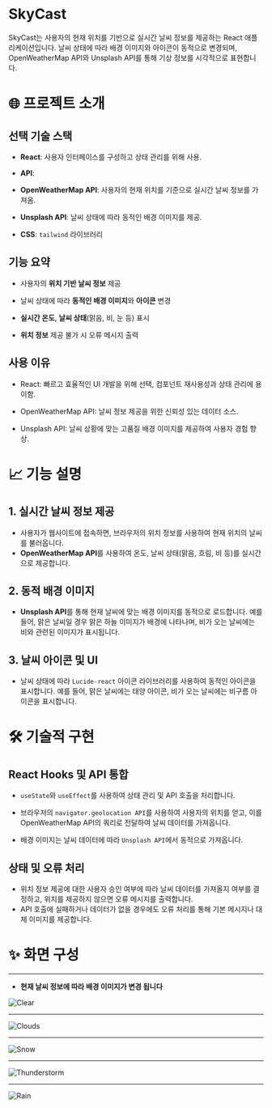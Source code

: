# SkyCast
SkyCast는 사용자의 현재 위치를 기반으로 실시간 날씨 정보를 제공하는 React 애플리케이션입니다. 날씨 상태에 따라 배경 이미지와 아이콘이 동적으로 변경되며, OpenWeatherMap API와 Unsplash API를 통해 기상 정보를 시각적으로 표현합니다.

# 🌐 프로젝트 소개

## 선택 기술 스택

* **React**: 사용자 인터페이스를 구성하고 상태 관리를 위해 사용.

* **API**:

 * **OpenWeatherMap API**: 사용자의 현재 위치를 기준으로 실시간 날씨 정보를 가져옴.
 * **Unsplash API**: 날씨 상태에 따라 동적인 배경 이미지를 제공.

* **CSS**: `tailwind` 라이브러리 
  
## 기능 요약

* 사용자의 **위치 기반 날씨 정보** 제공

* 날씨 상태에 따라 **동적인 배경 이미지**와 **아이콘** 변경

* **실시간 온도**, **날씨 상태**(맑음, 비, 눈 등) 표시

* **위치 정보** 제공 불가 시 오류 메시지 출력

## 사용 이유

* React: 빠르고 효율적인 UI 개발을 위해 선택, 컴포넌트 재사용성과 상태 관리에 용이함.

* OpenWeatherMap API: 날씨 정보 제공을 위한 신뢰성 있는 데이터 소스.

* Unsplash API: 날씨 상황에 맞는 고품질 배경 이미지를 제공하여 사용자 경험 향상.


# 📈 기능 설명
## 1. 실시간 날씨 정보 제공
* 사용자가 웹사이트에 접속하면, 브라우저의 위치 정보를 사용하여 현재 위치의 날씨를 불러옵니다.
* **OpenWeatherMap API**를 사용하여 온도, 날씨 상태(맑음, 흐림, 비 등)를 실시간으로 제공합니다.

## 2. 동적 배경 이미지
* **Unsplash API**를 통해 현재 날씨에 맞는 배경 이미지를 동적으로 로드합니다. 예를 들어, 맑은 날씨일 경우 맑은 하늘 이미지가 배경에 나타나며, 비가 오는 날씨에는 비와 관련된 이미지가 표시됩니다.

## 3. 날씨 아이콘 및 UI

* 날씨 상태에 따라 `Lucide-react` 아이콘 라이브러리를 사용하여 동적인 아이콘을 표시합니다. 예를 들어, 맑은 날씨에는 태양 아이콘, 비가 오는 날씨에는 비구름 아이콘을 표시합니다.

# 🛠️ 기술적 구현
## React Hooks 및 API 통합
* `useState`와 `useEffect`를 사용하여 상태 관리 및 API 호출을 처리합니다.

* 브라우저의 `navigator.geolocation API`를 사용하여 사용자의 위치를 얻고, 이를 OpenWeatherMap API의 쿼리로 전달하여 날씨 데이터를 가져옵니다.

* 배경 이미지는 날씨 데이터에 따라 `Unsplash API`에서 동적으로 가져옵니다.

## 상태 및 오류 처리

* 위치 정보 제공에 대한 사용자 승인 여부에 따라 날씨 데이터를 가져올지 여부를 결정하고, 위치를 제공하지 않으면 오류 메시지를 출력합니다.
* API 호출에 실패하거나 데이터가 없을 경우에도 오류 처리를 통해 기본 메시지나 대체 이미지를 제공합니다.

# ✨ 화면 구성
---
* **현재 날씨 정보에 따라 배경 이미지가 변경 됩니다**

![Clear](https://github.com/user-attachments/assets/b8f4091b-ae9d-454d-8ea2-46222d1ba123)

---
![Clouds](https://github.com/user-attachments/assets/ccb8003b-484c-4045-994c-bac6cda10f6b)

---

![Snow](https://github.com/user-attachments/assets/b6274698-6f3e-4c41-9a5e-76f5ffe3dfce)

---
![Thunderstorm](https://github.com/user-attachments/assets/7c429635-9628-4b6f-9d41-5a3da7b84d0b)

---
![Rain](https://github.com/user-attachments/assets/fde7cfd8-5967-42bf-b655-b229b774ec15)

